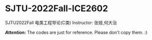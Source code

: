 # SJTU-2022Fall-ICE2602
SJTU2022Fall  电类工程导论(C类)  Instructor: 张娅,何大治

***Attention:*** The codes are just for reference. Please don't copy them. :)
